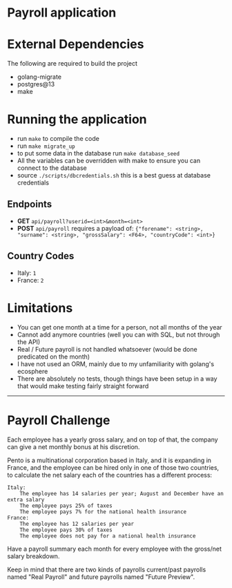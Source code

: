 # Payroll application

# External Dependencies
The following are required to build the project

- golang-migrate
- postgres@13
- make

# Running the application
- run `make` to compile the code
- run `make migrate_up`
- to put some data in the database run `make database_seed`
- All the variables can be overridden with make to ensure you can connect to the database
- source `./scripts/dbcredentials.sh` this is a best guess at database credentials

## Endpoints

- __GET__ `api/payroll?userid=<int>&month=<int>`
- __POST__ `api/payroll` requires a payload of:
  `{"forename": <string>, "surname": <string>, "grossSalary": <F64>, "countryCode": <int>}`

## Country Codes
- Italy: `1`
- France: `2` 

# Limitations
- You can get one month at a time for a person, not all months of the year
- Cannot add anymore countries (well you can with SQL, but not through the API)
- Real / Future payroll is not handled whatsoever (would be done predicated on the month)
- I have not used an ORM, mainly due to my unfamiliarity with golang's ecosphere
- There are absolutely no tests, though things have been setup in a way that would make testing fairly straight forward

-----

# Payroll Challenge

Each employee has a yearly gross salary, and on top of that, the company can give a net monthly bonus at his discretion.

Pento is a multinational corporation based in Italy, and it is expanding in France, and the employee can be hired only in one of those two countries, to calculate the net salary each of the countries has a different process:

    Italy:
        The employee has 14 salaries per year; August and December have an extra salary
        The employee pays 25% of taxes
        The employee pays 7% for the national health insurance
    France:
        The employee has 12 salaries per year
        The employee pays 30% of taxes
        The employee does not pay for a national health insurance

Have a payroll summary each month for every employee with the gross/net salary breakdown.

Keep in mind that there are two kinds of payrolls current/past payrolls named "Real Payroll" and future payrolls named "Future Preview".
